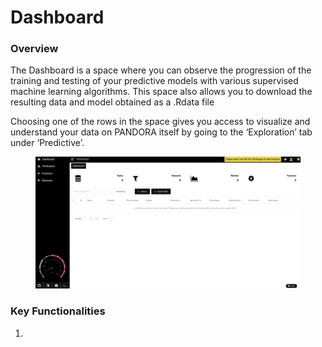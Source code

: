 # Dashboard

### Overview

The Dashboard is a space where you can observe the progression of the training and testing of your predictive models with various supervised machine learning algorithms. This space also allows you to download the resulting data and model obtained as a .Rdata file

Choosing one of the rows in the space gives you access to visualize and understand your data on PANDORA itself by going to the ‘Exploration’ tab under ‘Predictive’.&#x20;

<figure><img src="../.gitbook/assets/dashboard.png" alt=""><figcaption></figcaption></figure>

### Key Functionalities

1.

